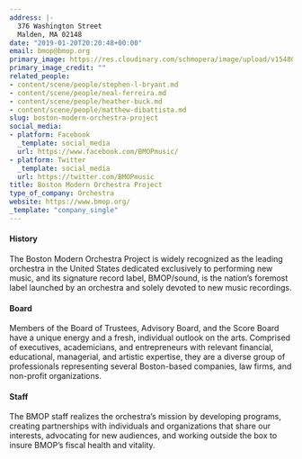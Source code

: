 ```yaml
---
address: |-
  376 Washington Street
  Malden, MA 02148
date: "2019-01-20T20:20:48+00:00"
email: bmop@bmop.org
primary_image: https://res.cloudinary.com/schmopera/image/upload/v1548015467/media/2019/01/Logo-BMOP.jpg
primary_image_credit: ""
related_people:
- content/scene/people/stephen-l-bryant.md
- content/scene/people/neal-ferreira.md
- content/scene/people/heather-buck.md
- content/scene/people/matthew-dibattista.md
slug: boston-modern-orchestra-project
social_media:
- platform: Facebook
  _template: social_media
  url: https://www.facebook.com/BMOPmusic/
- platform: Twitter
  _template: social_media
  url: https://twitter.com/BMOPmusic
title: Boston Modern Orchestra Project
type_of_company: Orchestra
website: https://www.bmop.org/
_template: "company_single"
---
```

#### History

The Boston Modern Orchestra Project is widely recognized as the leading orchestra in the United States dedicated exclusively to performing new music, and its signature record label, BMOP/sound, is the nation’s foremost label launched by an orchestra and solely devoted to new music recordings.

#### Board

Members of the Board of Trustees, Advisory Board, and the Score Board have a unique energy and a fresh, individual outlook on the arts. Comprised of executives, academicians, and entrepreneurs with relevant financial, educational, managerial, and artistic expertise, they are a diverse group of professionals representing several Boston-based companies, law firms, and non-profit organizations.

#### Staff

The BMOP staff realizes the orchestra’s mission by developing programs, creating partnerships with individuals and organizations that share our interests, advocating for new audiences, and working outside the box to insure BMOP’s fiscal health and vitality.